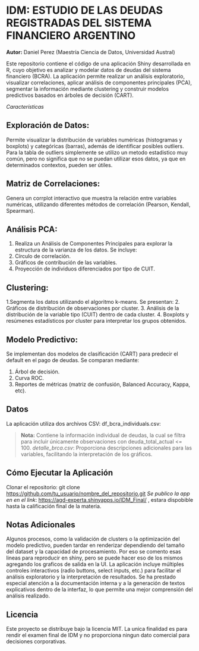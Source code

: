 # IDM:  ESTUDIO DE LAS DEUDAS REGISTRADAS DEL SISTEMA FINANCIERO ARGENTINO
**Autor:** Daniel Perez (Maestría Ciencia de Datos, Universidad Austral)

Este repositorio contiene el código de una aplicación Shiny desarrollada en R, cuyo objetivo es analizar y modelar datos de deudas del sistema financiero (BCRA). La aplicación permite realizar un análisis exploratorio, visualizar correlaciones, aplicar análisis de componentes principales (PCA), segmentar la información mediante clustering y construir modelos predictivos basados en árboles de decisión (CART).

*Características*

## Exploración de Datos:
Permite visualizar la distribución de variables numéricas (histogramas y boxplots) y categóricas (barras), además de identificar posibles outliers. Para la tabla de outliers simplemente se utilizo un metodo estadistico muy común, pero no significa que no se puedan utilizar esos datos, ya que en determinados contextos, pueden ser útiles.

## Matriz de Correlaciones:
Genera un corrplot interactivo que muestra la relación entre variables numéricas, utilizando diferentes métodos de correlación (Pearson, Kendall, Spearman).

## Análisis PCA:
1. Realiza un Análisis de Componentes Principales para explorar la estructura de la varianza de los datos. Se incluye:
2. Círculo de correlación.
3. Gráficos de contribución de las variables.
4. Proyección de individuos diferenciados por tipo de CUIT.

## Clustering:
1.Segmenta los datos utilizando el algoritmo k-means. Se presentan:
2. Gráficos de distribución de observaciones por cluster.
3. Análisis de la distribución de la variable tipo (CUIT) dentro de cada cluster.
4. Boxplots y resúmenes estadísticos por cluster para interpretar los grupos obtenidos.

## Modelo Predictivo:
Se implementan dos modelos de clasificación (CART) para predecir el default en el pago de deudas. Se comparan mediante:
1. Árbol de decisión.
2. Curva ROC.
3. Reportes de métricas (matriz de confusión, Balanced Accuracy, Kappa, etc).

## Datos
La aplicación utiliza dos archivos CSV: df_bcra_individuals.csv:
> **Nota:**  Contiene la información individual de deudas, la cual se filtra para incluir únicamente observaciones con deuda_total_actual <= 100.
*detalle_brca.csv*: Proporciona descripciones adicionales para las variables, facilitando la interpretación de los gráficos.

## Cómo Ejecutar la Aplicación
Clonar el repositorio:
git clone https://github.com/tu_usuario/nombre_del_repositorio.git
*Se publico la app en en el link*: https://agd-experta.shinyapps.io/IDM_Final/ , estara dispobible hasta la calificación final de la materia. 

## Notas Adicionales
Algunos procesos, como la validación de clusters o la optimización del modelo predictivo, pueden tardar en renderizar dependiendo del tamaño del dataset y la capacidad de procesamiento.
Por eso se comento esas lineas para reproducir en shiny, pero se puede hacer eso de los mismos agregando los graficos de salida en la UI.
La aplicación incluye múltiples controles interactivos (radio buttons, select inputs, etc.) para facilitar el análisis exploratorio y la interpretación de resultados.
Se ha prestado especial atención a la documentación interna y a la generación de textos explicativos dentro de la interfaz, lo que permite una mejor comprensión del análisis realizado.

## Licencia
Este proyecto se distribuye bajo la licencia MIT. La unica finalidad es para rendir el examen final de IDM y no proporciona ningun dato comercial para decisiones corporativas. 



